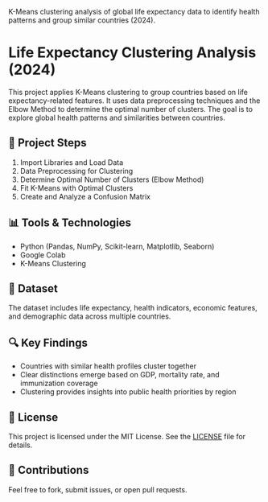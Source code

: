 K-Means clustering analysis of global life expectancy data to identify health patterns and group similar countries (2024).

# Life Expectancy Clustering Analysis (2024)

This project applies K-Means clustering to group countries based on life expectancy-related features. It uses data preprocessing techniques and the Elbow Method to determine the optimal number of clusters. The goal is to explore global health patterns and similarities between countries.

## 🧪 Project Steps
1. Import Libraries and Load Data
2. Data Preprocessing for Clustering
3. Determine Optimal Number of Clusters (Elbow Method)
4. Fit K-Means with Optimal Clusters
5. Create and Analyze a Confusion Matrix

## 📊 Tools & Technologies
- Python (Pandas, NumPy, Scikit-learn, Matplotlib, Seaborn)
- Google Colab
- K-Means Clustering

## 📁 Dataset
The dataset includes life expectancy, health indicators, economic features, and demographic data across multiple countries.

## 🔍 Key Findings
- Countries with similar health profiles cluster together
- Clear distinctions emerge based on GDP, mortality rate, and immunization coverage
- Clustering provides insights into public health priorities by region

## 📎 License
This project is licensed under the MIT License. See the [LICENSE](LICENSE) file for details.

## 🤝 Contributions
Feel free to fork, submit issues, or open pull requests.
